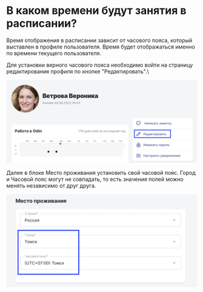 # В каком времени будут занятия в расписании?

Время отображения в расписании зависит от часового пояса, который выставлен в профиле пользователя. Время будет отображаться именно по времени текущего пользователя.

Для установки верного часового пояса необходимо войти на страницу редактирования профиля по кнопке "Редактировать".\


![](<.gitbook/assets/image (92).png>)

Далее в блоке Место проживания установить свой часовой пояс. Город и Часовой пояс могут не совпадать, то есть значения полей можно менять независимо от друг друга.

![](<.gitbook/assets/image (93).png>)
